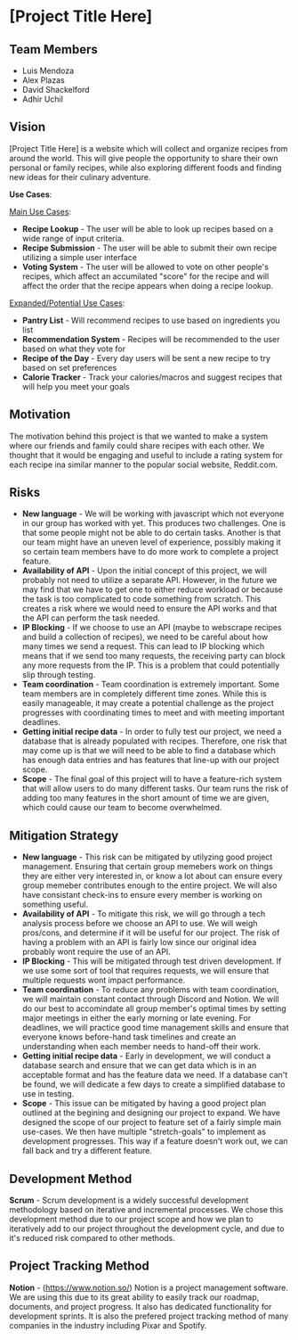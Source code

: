 # [Project Title Here]

## Team Members

* Luis Mendoza
* Alex Plazas
* David Shackelford
* Adhir Uchil

## Vision

[Project Title Here] is a website which will collect and organize recipes from around the world. This will give people the opportunity to share their own personal or family recipes, while also exploring different foods and finding new ideas for their culinary adventure. 

**Use Cases**:
  
<ins>Main Use Cases</ins>:
* **Recipe Lookup** - The user will be able to look up recipes based on a wide range of input criteria.
* **Recipe Submission** - The user will be able to submit their own recipe utilizing a simple user interface 
* **Voting System** - The user will be allowed to vote on other people's recipes, which affect an accumilated "score" for the recipe and will affect the order that the recipe appears when doing a recipe lookup.
  
<ins>Expanded/Potential Use Cases</ins>:
* **Pantry List** - Will recommend recipes to use based on ingredients you list
* **Recommendation System** - Recipes will be recommended to the user based on what they vote for
* **Recipe of the Day** - Every day users will be sent a new recipe to try based on set preferences
* **Calorie Tracker** - Track your calories/macros and suggest recipes that will help you meet your goals

## Motivation

The motivation behind this project is that we wanted to make a system where our friends and family could share recipes with each other. We thought that it would be engaging and useful to include a rating system for each recipe ina similar manner to the popular social website, Reddit.com. 

## Risks

* **New language** - We will be working with javascript which not everyone in our group has worked with yet. This produces two challenges. One is that some people might not be able to do certain tasks. Another is that our team might have an uneven level of experience, possibly making it so certain team members have to do more work to complete a project feature.
* **Availability of API** - Upon the initial concept of this project, we will probably not need to utilize a separate API. However, in the future we may find that we have to get one to either reduce workload or because the task is too complicated to code something from scratch. This creates a risk where we would need to ensure the API works and that the API can perform the task needed.
* **IP Blocking** - If we choose to use an API (maybe to webscrape recipes and build a collection of recipes), we need to be careful about how many times we send a request. This can lead to IP blocking which means that if we send too many requests, the receiving party can block any more requests from the IP. This is a problem that could potentially slip through testing.
* **Team coordination** - Team coordination is extremely important. Some team members are in completely different time zones. While this is easily manageable, it may create a potential challenge as the project progresses with coordinating times to meet and with meeting important deadlines.
* **Getting initial recipe data** - In order to fully test our project, we need a database that is already populated with recipes. Therefore, one risk that may come up is that we will need to be able to find a database which has enough data entries and has features that line-up with our project scope.
* **Scope** - The final goal of this project will to have a feature-rich system that will allow users to do many different tasks. Our team runs the risk of adding too many features in the short amount of time we are given, which could cause our team to become overwhelmed.

## Mitigation Strategy

* **New language** - This risk can be mitigated by utilyzing good project management. Ensuring that certain group memebers work on things they are either very interested in, or know a lot about can ensure every group memeber contributes enough to the entire project. We will also have consistant check-ins to ensure every member is working on something useful.
* **Availability of API** - To mitigate this risk, we will go through a tech analysis process before we choose an API to use. We will weigh pros/cons, and determine if it will be useful for our project. The risk of having a problem with an API is fairly low since our original idea probably wont require the use of an API.
* **IP Blocking** - This will be mitigated through test driven development. If we use some sort of tool that requires requests, we will ensure that multiple requests wont impact performance.
* **Team coordination** - To reduce any problems with team coordination, we will maintain constant contact through Discord and Notion. We will do our best to accomindate all group member's optimal times by setting major meetings in either the early morning or late evening. For deadlines, we will practice good time management skills and ensure that everyone knows before-hand task timelines and create an understanding when each member needs to hand-off their work.
* **Getting initial recipe data** - Early in development, we will conduct a database search and ensure that we can get data which is in an acceptable format and has the feature data we need. If a database can't be found, we will dedicate a few days to create a simplified database to use in testing.
* **Scope** - This issue can be mitigated by having a good project plan outlined at the begining and designing our project to expand. We have designed the scope of our project to feature set of a fairly simple main use-cases. We then have multiple "stretch-goals" to implement as development progresses. This way if a feature doesn't work out, we can fall back and try a different feature. 

## Development Method

**Scrum** - Scrum development is a widely successful development methodology based on iterative and incremental processes. We chose this development method due to our project scope and how we plan to iteratively add to our project throughout the development cycle, and due to it's reduced risk compared to other methods.

## Project Tracking Method

**Notion** - (https://www.notion.so/) Notion is a project management software. We are using this due to its great ability to easily track our roadmap, documents, and project progress. It also has dedicated functionality for development sprints. It is also the prefered project tracking method of many companies in the industry including Pixar and Spotify.
